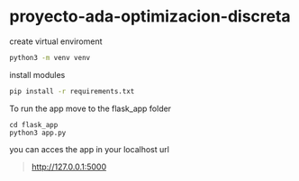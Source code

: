# proyecto-ada-optimizacion-discreta

create virtual enviroment
```sh
python3 -m venv venv
```

install modules
```sh
pip install -r requirements.txt
```

To run the app move to the flask_app folder
```
cd flask_app
python3 app.py
```

you can acces the app in your localhost url

> http://127.0.0.1:5000
